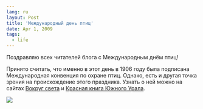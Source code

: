 ```yaml
---
lang: ru
layout: Post
title: 'Международный день птиц'
date: Apr 1, 2009
tags:
  - life
---
```


Поздравляю всех читателей блога с Международным днём птиц!

Принято считать, что именно в этот день в 1906 году была подписана Международная конвенция по охране птиц. Однако, есть и другая точка зрения на происхождение этого праздника. Узнать о ней можно на сайтах [Вокруг света](http://www.vokrugsveta.ru/telegraph/theory/280/ "Вокруг света: Про птичьи разговоры") и [Красная книга Южного Урала](http://www.redbook.ru/article217.html "Красная книга Южного Урала: Международный день птиц").

![](/images/blog/sapegin-artem-20d-2008-04-06-495-9514.jpg)
